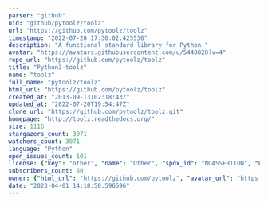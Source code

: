 ```yaml
---
parser: "github"
uid: "github/pytoolz/toolz"
url: "https://github.com/pytoolz/toolz"
timestamp: "2022-07-20 17:30:02.425536"
description: "A functional standard library for Python."
avatar: "https://avatars.githubusercontent.com/u/5448828?v=4"
repo_url: "https://github.com/pytoolz/toolz"
title: "Python3-toolz"
name: "toolz"
full_name: "pytoolz/toolz"
html_url: "https://github.com/pytoolz/toolz"
created_at: "2013-09-13T02:18:43Z"
updated_at: "2022-07-20T19:54:47Z"
clone_url: "https://github.com/pytoolz/toolz.git"
homepage: "http://toolz.readthedocs.org/"
size: 1116
stargazers_count: 3971
watchers_count: 3971
language: "Python"
open_issues_count: 101
license: {"key": "other", "name": "Other", "spdx_id": "NOASSERTION", "url": null, "node_id": "MDc6TGljZW5zZTA="}
subscribers_count: 80
owner: {"html_url": "https://github.com/pytoolz", "avatar_url": "https://avatars.githubusercontent.com/u/5448828?v=4", "login": "pytoolz", "type": "Organization"}
date: "2023-04-01 14:18:50.596596"
---
```

